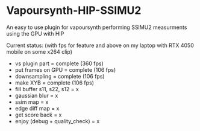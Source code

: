 # Vapoursynth-HIP-SSIMU2
An easy to use plugin for vapoursynth performing SSIMU2 measurments using the GPU with HIP

Current status: (with fps for feature and above on my laptop with RTX 4050 mobile on some x264 clip)

- vs plugin part = complete (360 fps)
- put frames on GPU = complete (106 fps)
- downsampling = complete (106 fps)
- make XYB = complete (106 fps)
- fill buffer s11, s22, s12 = x
- gaussian blur = x
- ssim map = x
- edge diff map = x
- get score back = x
- enjoy (debug + quality_check) = x